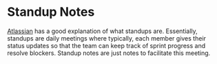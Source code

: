 # Standup Notes

[Atlassian](https://www.atlassian.com/agile/scrum/standups) has a good explanation of what standups are. Essentially, standups are daily meetings where typically, each member gives their status updates so that the team can keep track of sprint progress and resolve blockers. Standup notes are just notes to facilitate this meeting.

